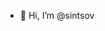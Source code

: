 - 👋 Hi, I’m @sintsov
<!---
sin-tsov/sin-tsov is a ✨ special ✨ repository because its `README.md` (this file) appears on your GitHub profile.
You can click the Preview link to take a look at your changes.
--->
